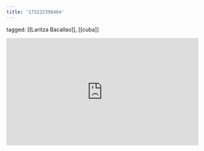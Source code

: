 ```yaml
---
title: '173222398464'
---
```

tagged: [[Laritza Bacallao]], [[cuba]]
<iframe allow="accelerometer; autoplay; clipboard-write; encrypted-media; gyroscope; picture-in-picture" allowfullscreen="" frameborder="0" height="281" id="youtube_iframe" src="https://www.youtube.com/embed/3LdsFHbqzts?feature=oembed&amp;enablejsapi=1&amp;origin=https://safe.txmblr.com&amp;wmode=opaque" width="500"></iframe>